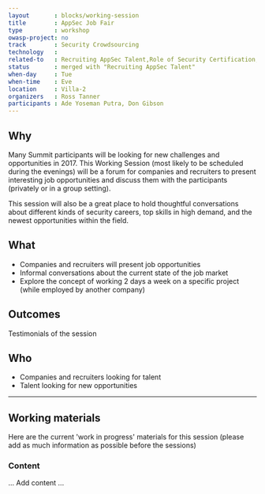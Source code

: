 ```yaml
---
layout       : blocks/working-session
title        : AppSec Job Fair
type         : workshop
owasp-project: no
track        : Security Crowdsourcing
technology   :
related-to   : Recruiting AppSec Talent,Role of Security Certification,Crowdsourcing Security Knowledge
status       : merged with "Recruiting AppSec Talent"
when-day     : Tue
when-time    : Eve
location     : Villa-2
organizers   : Ross Tanner
participants : Ade Yoseman Putra, Don Gibson
---
```


## Why

 Many Summit participants will be looking for new challenges and opportunities in 2017. This Working Session
 (most likely to be scheduled during the evenings) will be a forum for companies and recruiters to present
 interesting job opportunities and discuss them with the participants (privately or in a group setting).

This session will also be a great place to hold thoughtful conversations about different kinds of security careers, top skills in high demand, and the newest opportunities within the field.  

## What

 - Companies and recruiters will present job opportunities
 - Informal conversations about the current state of the job market
 - Explore the concept of working 2 days a week on a specific project (while employed by another company)
 
## Outcomes 

Testimonials of the session

## Who

 - Companies and recruiters looking for talent
 - Talent looking for new opportunities

--- 

## Working materials

Here are the current 'work in progress' materials for this session (please add as much information as possible before the sessions)

### Content

... Add content ...

